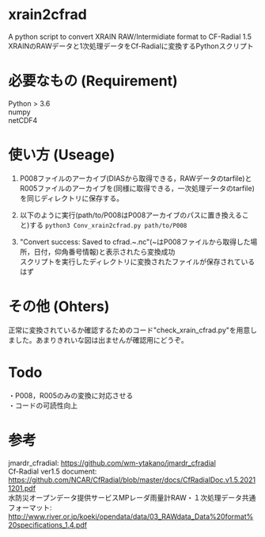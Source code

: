 # xrain2cfrad
A python script to convert XRAIN RAW/Intermidiate format to CF-Radial 1.5<br>
XRAINのRAWデータと1次処理データをCf-Radialに変換するPythonスクリプト

# 必要なもの (Requirement)
Python > 3.6  
numpy  
netCDF4  

# 使い方 (Useage)
1. P008ファイルのアーカイブ(DIASから取得できる，RAWデータのtarfile)とR005ファイルのアーカイブを(同様に取得できる，一次処理データのtarfile)を同じディレクトリに保存する。 
  
2. 以下のように実行(path/to/P008はP008アーカイブのパスに置き換えること)する
<code>python3 Conv_xrain2cfrad.py path/to/P008</code>  
  
3. "Convert success: Saved to cfrad.~.nc"(~はP008ファイルから取得した場所，日付，仰角番号情報)と表示されたら変換成功  
スクリプトを実行したディレクトリに変換されたファイルが保存されているはず  
  
# その他 (Ohters)
正常に変換されているか確認するためのコード"check_xrain_cfrad.py"を用意しました。あまりきれいな図は出ませんが確認用にどうぞ。
  
# Todo
・P008，R005のみの変換に対応させる<br>
・コードの可読性向上

# 参考
jmardr_cfradial: https://github.com/wm-ytakano/jmardr_cfradial <br>
Cf-Radial ver1.5 document: https://github.com/NCAR/CfRadial/blob/master/docs/CfRadialDoc.v1.5.20211201.pdf <br>
水防災オープンデータ提供サービスMPレーダ雨量計RAW・１次処理データ共通フォーマット:<br>
http://www.river.or.jp/koeki/opendata/data/03_RAWdata_Data%20format%20specifications_1.4.pdf
